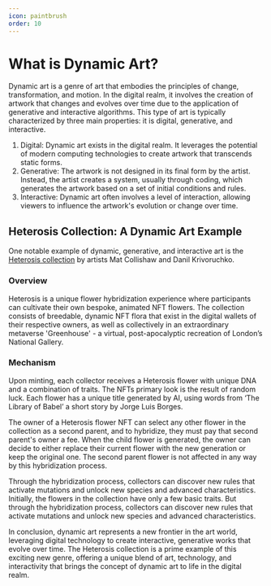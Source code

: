 ```yaml
---
icon: paintbrush
order: 10
---
```


# What is Dynamic Art?

Dynamic art is a genre of art that embodies the principles of change, transformation, and motion. In the digital realm, it involves the creation of artwork that changes and evolves over time due to the application of generative and interactive algorithms. This type of art is typically characterized by three main properties: it is digital, generative, and interactive.

1. Digital: Dynamic art exists in the digital realm. It leverages the potential of modern computing technologies to create artwork that transcends static forms.
2. Generative: The artwork is not designed in its final form by the artist. Instead, the artist creates a system, usually through coding, which generates the artwork based on a set of initial conditions and rules.
3. Interactive: Dynamic art often involves a level of interaction, allowing viewers to influence the artwork's evolution or change over time.

## Heterosis Collection: A Dynamic Art Example

One notable example of dynamic, generative, and interactive art is the [Heterosis collection](https://og.art/collections/heterosis/) by artists Mat Collishaw and Danil Krivoruchko.

### Overview

Heterosis is a unique flower hybridization experience where participants can cultivate their own bespoke, animated NFT flowers. The collection consists of breedable, dynamic NFT flora that exist in the digital wallets of their respective owners, as well as collectively in an extraordinary metaverse 'Greenhouse' - a virtual, post-apocalyptic recreation of London’s National Gallery.

### Mechanism

Upon minting, each collector receives a Heterosis flower with unique DNA and a combination of traits. The NFTs primary look is the result of random luck. Each flower has a unique title generated by AI, using words from ‘The Library of Babel’ a short story by Jorge Luis Borges.

The owner of a Heterosis flower NFT can select any other flower in the collection as a second parent, and to hybridize, they must pay that second parent's owner a fee. When the child flower is generated, the owner can decide to either replace their current flower with the new generation or keep the original one. The second parent flower is not affected in any way by this hybridization process.

Through the hybridization process, collectors can discover new rules that activate mutations and unlock new species and advanced characteristics. Initially, the flowers in the collection have only a few basic traits. But through the hybridization process, collectors can discover new rules that activate mutations and unlock new species and advanced characteristics.

In conclusion, dynamic art represents a new frontier in the art world, leveraging digital technology to create interactive, generative works that evolve over time. The Heterosis collection is a prime example of this exciting new genre, offering a unique blend of art, technology, and interactivity that brings the concept of dynamic art to life in the digital realm.